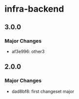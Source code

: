 # infra-backend

## 3.0.0

### Major Changes

- af3e996: other3

## 2.0.0

### Major Changes

- dad8bf8: first changeset major
